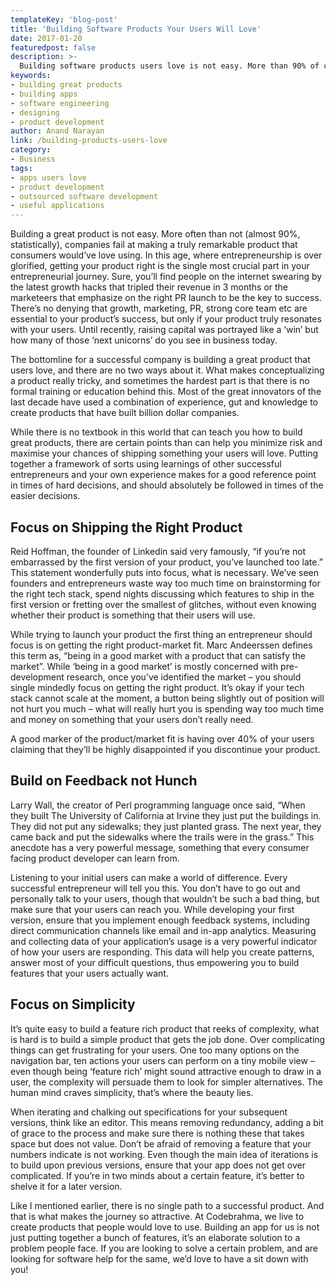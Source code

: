 ```yaml
---
templateKey: 'blog-post'
title: 'Building Software Products Your Users Will Love'
date: 2017-01-20
featuredpost: false
description: >-
  Building software products users love is not easy. More than 90% of companies fail to do so. Read on to know how to create apps that your users will love!
keywords:
- building great products
- building apps
- software engineering
- designing
- product development
author: Anand Narayan
link: /building-products-users-love
category:
- Business
tags:
- apps users love
- product development
- outsourced software development
- useful applications
---
```


Building a great product is not easy. More often than not (almost 90%, statistically), companies fail at making a truly remarkable product that consumers would’ve love using. In this age, where entrepreneurship is over glorified, getting your product right is the single most crucial part in your entrepreneurial journey. Sure, you’ll find people on the internet swearing by the latest growth hacks that tripled their revenue in 3 months or the marketeers that emphasize on the right PR launch to be the key to success. There’s no denying that growth, marketing, PR, strong core team etc are essential to your product’s success, but only if your product truly resonates with your users. Until recently, raising capital was portrayed like a ‘win’ but how many of those ‘next unicorns’ do you see in business today.

The bottomline for a successful company is building a great product that users love, and there are no two ways about it. What makes conceptualizing a product really tricky, and sometimes the hardest part is that there is no formal training or education behind this. Most of the great innovators of the last decade have used a combination of experience, gut and knowledge to create products that have built billion dollar companies.

While there is no textbook in this world that can teach you how to build great products, there are certain points than can help you minimize risk and maximise your chances of shipping something your users will love. Putting together a framework of sorts using learnings of other successful entrepreneurs and your own experience makes for a good reference point in times of hard decisions, and should absolutely be followed in times of the easier decisions.

## Focus on Shipping the Right Product
Reid Hoffman, the founder of Linkedin said very famously, “if you’re not embarrassed by the first version of your product, you’ve launched too late.” This statement wonderfully puts into focus, what is necessary. We’ve seen founders and entrepreneurs waste way too much time on brainstorming for the right tech stack, spend nights discussing which features to ship in the first version or fretting over the smallest of glitches, without even knowing whether their product is something that their users will use.

While trying to launch your product the first thing an entrepreneur should focus is on getting the right product-market fit. Marc Andeerssen defines this term as, “being in a good market with a product that can satisfy the market”. While ‘being in a good market’ is mostly concerned with pre-development research, once you’ve identified the market – you should single mindedly focus on getting the right product. It’s okay if your tech stack cannot scale at the moment, a button being slightly out of position will not hurt you much – what will really hurt you is spending way too much time and money on something that your users don’t really need.

A good marker of the product/market fit is having over 40% of your users claiming that they’ll be highly disappointed if you discontinue your product.

## Build on Feedback not Hunch
Larry Wall, the creator of Perl programming language once said, “When they built The University of California at Irvine they just put the buildings in. They did not put any sidewalks; they just planted grass. The next year, they came back and put the sidewalks where the trails were in the grass.” This anecdote has a very powerful message, something that every consumer facing product developer can learn from.

Listening to your initial users can make a world of difference. Every successful entrepreneur will tell you this. You don’t have to go out and personally talk to your users, though that wouldn’t be such a bad thing, but make sure that your users can reach you. While developing your first version, ensure that you implement enough feedback systems, including direct communication channels like email and in-app analytics. Measuring and collecting data of your application’s usage is a very powerful indicator of how your users are responding. This data will help you create patterns, answer most of your difficult questions, thus empowering you to build features that your users actually want.

## Focus on Simplicity
It’s quite easy to build a feature rich product that reeks of complexity, what is hard is to build a simple product that gets the job done. Over complicating things can get frustrating for your users. One too many options on the navigation bar, ten actions your users can perform on a tiny mobile view – even though being ‘feature rich’ might sound attractive enough to draw in a user, the complexity will persuade them to look for simpler alternatives. The human mind craves simplicity, that’s where the beauty lies.

When iterating and chalking out specifications for your subsequent versions, think like an editor. This means removing redundancy, adding a bit of grace to the process and make sure there is nothing these that takes space but does not value. Don’t be afraid of removing a feature that your numbers indicate is not working. Even though the main idea of iterations is to build upon previous versions, ensure that your app does not get over complicated. If you’re in two minds about a certain feature, it’s better to shelve it for a later version.

Like I mentioned earlier, there is no single path to a successful product. And that is what makes the journey so attractive. At Codebrahma, we live to create products that people would love to use. Building an app for us is not just putting together a bunch of features, it’s an elaborate solution to a problem people face. If you are looking to solve a certain problem, and are looking for software help for the same, we’d love to have a sit down with you!
